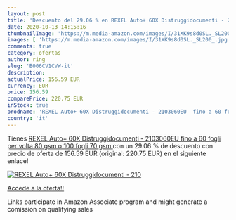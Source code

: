 ```yaml
---
layout: post
title: 'Descuento del 29.06 % en REXEL Auto+ 60X Distruggidocumenti - 210'
date: 2020-10-13 14:15:16
thumbnailImage: 'https://m.media-amazon.com/images/I/31XK9s8d0SL._SL200_.jpg'
images: [ 'https://m.media-amazon.com/images/I/31XK9s8d0SL._SL200_.jpg' ]
comments: true
category: ofertas
author: ring
slug: 'B006CV1CVW-it'
description:
actualPrice: 156.59 EUR
currency: EUR
price: 156.59
comparePrice: 220.75 EUR
inStock: true
prodname: 'REXEL Auto+ 60X Distruggidocumenti - 2103060EU  fino a 60 fogli per volta  80 gsm  o 100 fogli  70 gsm '
country: 'it'
---
```


Tienes [REXEL Auto+ 60X Distruggidocumenti - 2103060EU  fino a 60 fogli per volta  80 gsm  o 100 fogli  70 gsm ](https://www.amazon.it/dp/B006CV1CVW/?tag=tolees00-21) con un 29.06 % de descuento con precio de oferta de 156.59 EUR (original: 220.75 EUR) en el siguiente enlace!

[![REXEL Auto+ 60X Distruggidocumenti - 210](https://m.media-amazon.com/images/I/31XK9s8d0SL._SL200_.jpg)](https://www.amazon.it/dp/B006CV1CVW/?tag=tolees00-21)

[Accede a la oferta!!](https://www.amazon.it/dp/B006CV1CVW/?tag=tolees00-21)

Links participate in Amazon Associate program and might generate a comission on qualifying sales



